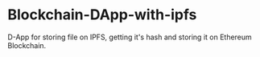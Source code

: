 # Blockchain-DApp-with-ipfs

D-App for storing file on IPFS, getting it's hash and storing it on Ethereum Blockchain.
